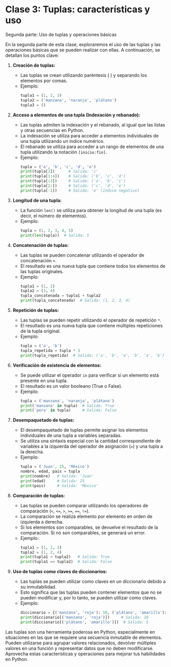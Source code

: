 # Clase 3: Tuplas: características y uso

Segunda parte: Uso de tuplas y operaciones básicas

En la segunda parte de esta clase, exploraremos el uso de las tuplas y las operaciones básicas que se pueden realizar con ellas. A continuación, se detallan los puntos clave:

1. **Creación de tuplas:**

   - Las tuplas se crean utilizando paréntesis ( ) y separando los elementos por comas.
   - Ejemplo:
     ```python
     tupla1 = (1, 2, 3)
     tupla2 = ('manzana', 'naranja', 'plátano')
     tupla3 = ()
     ```

2. **Acceso a elementos de una tupla (Indexación y rebanado):**

   - Las tuplas admiten la indexación y el rebanado, al igual que las listas y otras secuencias en Python.
   - La indexación se utiliza para acceder a elementos individuales de una tupla utilizando un índice numérico.
   - El rebanado se utiliza para acceder a un rango de elementos de una tupla utilizando la notación `[inicio:fin]`.
   - Ejemplo:
     ```python
     tupla = ('a', 'b', 'c', 'd', 'e')
     print(tupla[2])      # Salida: 'c'
     print(tupla[1:4])    # Salida: ('b', 'c', 'd')
     print(tupla[:3])     # Salida: ('a', 'b', 'c')
     print(tupla[2:])     # Salida: ('c', 'd', 'e')
     print(tupla[-1])     # Salida: 'e' (índice negativo)
     ```

3. **Longitud de una tupla:**

   - La función `len()` se utiliza para obtener la longitud de una tupla (es decir, el número de elementos).
   - Ejemplo:
     ```python
     tupla = (1, 2, 3, 4, 5)
     print(len(tupla))  # Salida: 5
     ```

4. **Concatenación de tuplas:**

   - Las tuplas se pueden concatenar utilizando el operador de concatenación `+`.
   - El resultado es una nueva tupla que contiene todos los elementos de las tuplas originales.
   - Ejemplo:
     ```python
     tupla1 = (1, 2)
     tupla2 = (3, 4)
     tupla_concatenada = tupla1 + tupla2
     print(tupla_concatenada)  # Salida: (1, 2, 3, 4)
     ```

5. **Repetición de tuplas:**

   - Las tuplas se pueden repetir utilizando el operador de repetición `*`.
   - El resultado es una nueva tupla que contiene múltiples repeticiones de la tupla original.
   - Ejemplo:
     ```python
     tupla = ('a', 'b')
     tupla_repetida = tupla * 3
     print(tupla_repetida)  # Salida: ('a', 'b', 'a', 'b', 'a', 'b')
     ```

6. **Verificación de existencia de elementos:**

   - Se puede utilizar el operador `in` para verificar si un elemento está presente en una tupla.
   - El resultado es un valor booleano (True o False).
   - Ejemplo:
     ```python
     tupla = ('manzana', 'naranja', 'plátano')
     print('manzana' in tupla)  # Salida: True
     print('pera' in tupla)     # Salida: False
     ```

7. **Desempaquetado de tuplas:**

   - El desempaquetado de tuplas permite asignar los elementos individuales de una tupla a variables separadas.
   - Se utiliza una sintaxis especial con la cantidad correspondiente de variables a la izquierda del operador de asignación (`=`) y una tupla a la derecha.
   - Ejemplo:
     ```python
     tupla = ('Juan', 25, 'México')
     nombre, edad, pais = tupla
     print(nombre)   # Salida: 'Juan'
     print(edad)     # Salida: 25
     print(pais)     # Salida: 'México'
     ```

8. **Comparación de tuplas:**

   - Las tuplas se pueden comparar utilizando los operadores de comparación (`<`, `<=`, `>`, `>=`, `==`, `!=`).
   - La comparación se realiza elemento por elemento en orden de izquierda a derecha.
   - Si los elementos son comparables, se devuelve el resultado de la comparación. Si no son comparables, se generará un error.
   - Ejemplo:
     ```python
     tupla1 = (1, 2, 3)
     tupla2 = (1, 2, 4)
     print(tupla1 < tupla2)   # Salida: True
     print(tupla1 == tupla2)  # Salida: False
     ```

9. **Uso de tuplas como claves de diccionarios:**

   - Las tuplas se pueden utilizar como claves en un diccionario debido a su inmutabilidad.
   - Esto significa que las tuplas pueden contener elementos que no se pueden modificar y, por lo tanto, se pueden utilizar como claves.
   - Ejemplo:
     ```python
     diccionario = {('manzana', 'roja'): 10, ('plátano', 'amarillo'): 5}
     print(diccionario[('manzana', 'roja')])     # Salida: 10
     print(diccionario[('plátano', 'amarillo')])  # Salida: 5
     ```

Las tuplas son una herramienta poderosa en Python, especialmente en situaciones en las que se requiere una secuencia inmutable de elementos. Pueden utilizarse para agrupar valores relacionados, devolver múltiples valores en una función y representar datos que no deben modificarse. Aprovecha estas características y operaciones para mejorar tus habilidades en Python.
